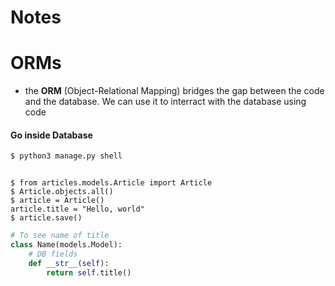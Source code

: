# Notes

# ORMs
- the **ORM** (Object-Relational Mapping) bridges the gap between the code and the database. We can use it to interract with the database using code

#### Go inside Database
```bash
$ python3 manage.py shell
```
```shell

$ from articles.models.Article import Article
$ Article.objects.all()
$ article = Article()
article.title = "Hello, world"
$ article.save()
```

```Python
# To see name of title
class Name(models.Model):
    # DB fields
    def __str__(self):
        return self.title()    
```